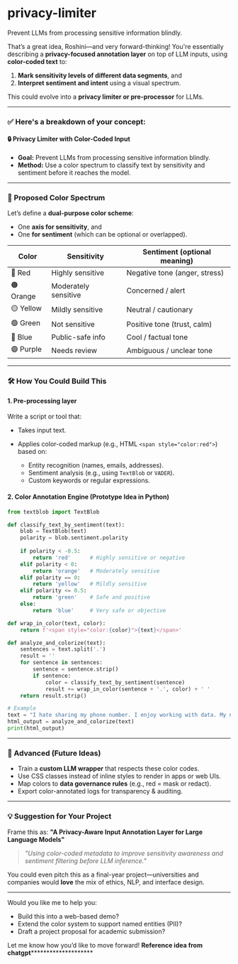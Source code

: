 # privacy-limiter
Prevent LLMs from processing sensitive information blindly.

That’s a great idea, Roshini—and very forward-thinking! You're essentially describing a **privacy-focused annotation layer** on top of LLM inputs, using **color-coded text** to:

1. **Mark sensitivity levels of different data segments**, and
2. **Interpret sentiment and intent** using a visual spectrum.

This could evolve into a **privacy limiter or pre-processor** for LLMs.

---

### ✅ Here's a breakdown of your concept:

#### 🔒 **Privacy Limiter with Color-Coded Input**

* **Goal:** Prevent LLMs from processing sensitive information blindly.
* **Method:** Use a color spectrum to classify text by sensitivity and sentiment before it reaches the model.

---

### 🌈 Proposed Color Spectrum

Let’s define a **dual-purpose color scheme**:

* One **axis for sensitivity**, and
* One **for sentiment** (which can be optional or overlapped).

| Color     | Sensitivity          | Sentiment (optional meaning)  |
| --------- | -------------------- | ----------------------------- |
| 🔴 Red    | Highly sensitive     | Negative tone (anger, stress) |
| 🟠 Orange | Moderately sensitive | Concerned / alert             |
| 🟡 Yellow | Mildly sensitive     | Neutral / cautionary          |
| 🟢 Green  | Not sensitive        | Positive tone (trust, calm)   |
| 🔵 Blue   | Public-safe info     | Cool / factual tone           |
| 🟣 Purple | Needs review         | Ambiguous / unclear tone      |

---

### 🛠️ How You Could Build This

#### 1. **Pre-processing layer**

Write a script or tool that:

* Takes input text.
* Applies color-coded markup (e.g., HTML `<span style="color:red">`) based on:

  * Entity recognition (names, emails, addresses).
  * Sentiment analysis (e.g., using `TextBlob` or `VADER`).
  * Custom keywords or regular expressions.

#### 2. **Color Annotation Engine (Prototype Idea in Python)**

```python
from textblob import TextBlob

def classify_text_by_sentiment(text):
    blob = TextBlob(text)
    polarity = blob.sentiment.polarity
    
    if polarity < -0.5:
        return 'red'      # Highly sensitive or negative
    elif polarity < 0:
        return 'orange'   # Moderately sensitive
    elif polarity == 0:
        return 'yellow'   # Mildly sensitive
    elif polarity <= 0.5:
        return 'green'    # Safe and positive
    else:
        return 'blue'     # Very safe or objective

def wrap_in_color(text, color):
    return f'<span style="color:{color}">{text}</span>'

def analyze_and_colorize(text):
    sentences = text.split('.')
    result = ''
    for sentence in sentences:
        sentence = sentence.strip()
        if sentence:
            color = classify_text_by_sentiment(sentence)
            result += wrap_in_color(sentence + '.', color) + ' '
    return result.strip()

# Example
text = "I hate sharing my phone number. I enjoy working with data. My name is Roshini."
html_output = analyze_and_colorize(text)
print(html_output)
```

---

### 🧠 Advanced (Future Ideas)

* Train a **custom LLM wrapper** that respects these color codes.
* Use CSS classes instead of inline styles to render in apps or web UIs.
* Map colors to **data governance rules** (e.g., red = mask or redact).
* Export color-annotated logs for transparency & auditing.

---

### 💡 Suggestion for Your Project

Frame this as:
**"A Privacy-Aware Input Annotation Layer for Large Language Models"**

> *"Using color-coded metadata to improve sensitivity awareness and sentiment filtering before LLM inference."*

You could even pitch this as a final-year project—universities and companies would **love** the mix of ethics, NLP, and interface design.

---

Would you like me to help you:

* Build this into a web-based demo?
* Extend the color system to support named entities (PII)?
* Draft a project proposal for academic submission?

Let me know how you’d like to move forward!
**********************************************************************************Reference idea from chatgpt******************************************************************************************************
